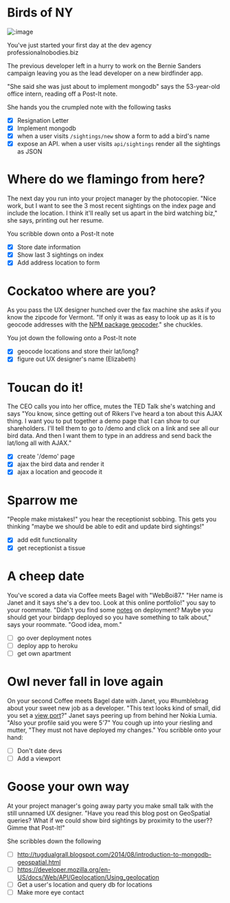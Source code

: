 # Birds of NY

![:image](https://img1.etsystatic.com/049/0/6289898/il_fullxfull.711382185_hm60.jpg)

You've just started your first day at the dev agency professionalnobodies.biz

The previous developer left in a hurry to work on the Bernie Sanders campaign
leaving you as the lead developer on a new birdfinder app.

"She said she was just about to implement mongodb" says the 53-year-old office
intern, reading off a Post-It note.

She hands you the crumpled note with the following tasks

- [x] Resignation Letter
- [x] Implement mongodb
- [x] when a user visits `/sightings/new` show a form to add a bird's name
- [x] expose an API. when a user visits `api/sightings` render all the sightings as JSON

# Where do we flamingo from here?

The next day you run into your project manager by the photocopier. "Nice work, but
I want to see the 3 most recent sightings on the index page and include the location.
I think it'll really set us apart in the bird watching biz," she says, printing
out her resume.

You scribble down onto a Post-It note

- [x] Store date information
- [x] Show last 3 sightings on index
- [x] Add address location to form

# Cockatoo where are you?

As you pass the UX designer hunched over the fax machine she asks if you know the
zipcode for Vermont.  "If only it was as easy to look up as it is to geocode addresses
with the [NPM package geocoder](https://www.npmjs.com/package/geocoder)." she chuckles.

You jot down the following onto a Post-It note

- [x] geocode locations and store their lat/long?
- [x] figure out UX designer's name (Elizabeth)

# Toucan do it!

The CEO calls you into her office, mutes the TED Talk she's watching and says "You know,
since getting out of Rikers I've heard a ton about this AJAX thing. I want you to
put together a demo page that I can show to our shareholders. I'll tell them to
go to /demo and click on a link and see all our bird data. And then I want them
to type in an address and send back the lat/long all with AJAX."

- [x] create '/demo' page
- [x] ajax the bird data and render it
- [x] ajax a location and geocode it

# Sparrow me

"People make mistakes!" you hear the receptionist sobbing. This
gets you thinking "maybe we should be able to edit and update bird sightings!"

- [x] add edit functionality
- [x] get receptionist a tissue

# A cheep date

You've scored a data via Coffee meets Bagel with "WebBoi87." "Her name is Janet
and it says she's a dev too. Look at this online portfolio!" you say to your
roommate. "Didn't you find some [notes](notes.md) on deployment? Maybe you should get your birdapp deployed so you have something to talk about," says your roommate. "Good idea, mom."

- [ ] go over deployment notes
- [ ] deploy app to heroku
- [ ] get own apartment

# Owl never fall in love again

On your second Coffee meets Bagel date with Janet, you #humblebrag about your sweet
new job as a developer. "This text looks kind of small, did you set a
[view port](https://developer.mozilla.org/en-US/docs/Mozilla/Mobile/Viewport_meta_tag)?"
Janet says peering up from behind her Nokia Lumia. "Also your profile said you were 5'7"
You cough up into your riesling and mutter, "They must not have deployed my changes."
You scribble onto your hand:

- [ ] Don't date devs
- [ ] Add a viewport

# Goose your own way

At your project manager's going away party you make small talk with the still
unnamed UX designer.  "Have you read this blog post on GeoSpatial queries? What if
we could show bird sightings by proximity to the user?? Gimme that Post-It!"

She scribbles down the following

- [ ] http://tugdualgrall.blogspot.com/2014/08/introduction-to-mongodb-geospatial.html
- [ ] https://developer.mozilla.org/en-US/docs/Web/API/Geolocation/Using_geolocation
- [ ] Get a user's location and query db for locations
- [ ] Make more eye contact
